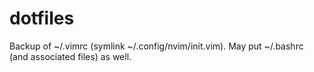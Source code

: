 # dotfiles
Backup of ~/.vimrc (symlink ~/.config/nvim/init.vim). May put ~/.bashrc (and associated files) as well.


